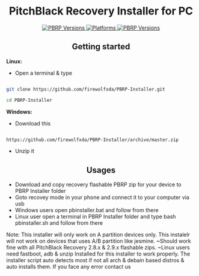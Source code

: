 <h1 align="center">
PitchBlack Recovery Installer for PC
</h1>

<div align="center">
<!-- PBRP Versions-->
<a href="#">
   <img src="https://img.shields.io/badge/PBRP-v2.8.x--2.9.x-blue.svg"
     alt="PBRP Versions" />
 </a>
<!-- Platforms -->
 <a href="#">
    <img src="https://img.shields.io/badge/Platform-Windows%20%7C%20Linux-lightgrey.svg"
    alt="Platforms">
 </a>
<!-- Say Thanks -->
 <a href="#">
    <img src="https://img.shields.io/badge/Say%20Thanks-!-1EAEDB.svg"
      alt="PBRP Versions" />
  </a>

 </div>

<h2 align="center">
Getting started
</h2>

 **Linux:**

- Open a terminal & type

```bash

git clone https://github.com/firewolfxda/PBRP-Installer.git

cd PBRP-Installer

```


 **Windows:**

- Download this

```bash

https://github.com/firewolfxda/PBRP-Installer/archive/master.zip

```

- Unzip it



<h2 align="center">
Usages
</h2>

- Download and copy recovery flashable PBRP zip for your device to PBRP Installer folder
- Goto recovey mode in your phone and connect it to your computer via usb
- Windows users open pbinstaller.bat and follow from there
- Linux user open a terminal in PBRP Installer folder and type bash pbinstaller.sh and follow from there


Note: This installer will only work on A partition devices only. This instalelr will not work on devices that uses A/B partition like jesmine.
~Should work fine with all PitchBlack Recovery 2.8.x & 2.9.x flashable zips.
~Linux users need fastboot, adb & unzip Installed for this installer to work properly.
The installer script auto detects most if not all arch & debain based distros & auto installs them. If you face any error contact us
